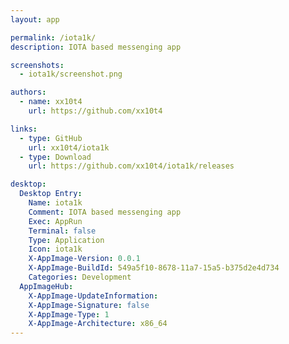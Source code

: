 ```yaml
---
layout: app

permalink: /iota1k/
description: IOTA based messenging app

screenshots:
  - iota1k/screenshot.png

authors:
  - name: xx10t4
    url: https://github.com/xx10t4

links:
  - type: GitHub
    url: xx10t4/iota1k
  - type: Download
    url: https://github.com/xx10t4/iota1k/releases

desktop:
  Desktop Entry:
    Name: iota1k
    Comment: IOTA based messenging app
    Exec: AppRun
    Terminal: false
    Type: Application
    Icon: iota1k
    X-AppImage-Version: 0.0.1
    X-AppImage-BuildId: 549a5f10-8678-11a7-15a5-b375d2e4d734
    Categories: Development
  AppImageHub:
    X-AppImage-UpdateInformation: 
    X-AppImage-Signature: false
    X-AppImage-Type: 1
    X-AppImage-Architecture: x86_64
---
```

